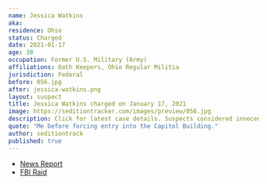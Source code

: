 ```yaml
---
name: Jessica Watkins
aka:
residence: Ohio
status: Charged
date: 2021-01-17
age: 38
occupation: Former U.S. Military (Army)
affiliations: Oath Keepers, Ohio Regular Militia
jurisdiction: Federal
before: 056.jpg
after: jessica-watkins.png
layout: suspect
title: Jessica Watkins charged on January 17, 2021
image: https://seditiontracker.com/images/preview/056.jpg
description: Click for latest case details. Suspects considered innocent until proven guilty.
quote: "Me before forcing entry into the Capitol Building."
author: seditiontrack
published: true
---
```


- [News Report](https://www.whio.com/news/local/2-arrested-by-feds-possibly-linked-riot-washington-dc/TBMLXSMEQ5HGDNQW4KCWJGAD6A)
- [FBI Raid](https://www.whio.com/news/local/fbi-surrounds-champaign-county-apartment-connection-dc-riots-man-says/6XNF3MMRJBDYFFZXBHLICKY2OE/)

